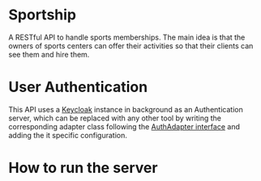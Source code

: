 # Sportship
A RESTful API to handle sports memberships. The main idea is that the owners of sports centers can offer their activities so that their clients can see them and hire them.

# User Authentication
This API uses a [Keycloak](https://www.keycloak.org/) instance in background as an Authentication server, which can be replaced with any other tool by writing the corresponding adapter class following the [AuthAdapter interface](https://github.com/leopoldoleningcelaya/Sportship/blob/master/src/interfaces/user.interface.ts) and adding the it specific configuration.

# How to run the server